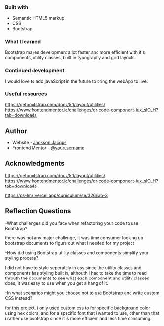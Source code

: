 ### Built with

- Semantic HTML5 markup
- CSS 
- Bootstrap

### What I learned

Bootstrap makes development a lot faster and more efficient with it's components, utility classes, built in typography and grid layouts.  

### Continued development

I would love to add javaScript in the future to bring the webApp to live.


### Useful resources

https://getbootstrap.com/docs/5.1/layout/utilities/
https://www.frontendmentor.io/challenges/qr-code-component-iux_sIO_H?tab=downloads



## Author

- Website - [Jackson Jacque](N/A)
- Frontend Mentor - [@yourusername](https://www.frontendmentor.io/profile/yourusername)


## Acknowledgments
https://getbootstrap.com/docs/5.1/layout/utilities/
https://www.frontendmentor.io/challenges/qr-code-component-iux_sIO_H?tab=downloads

https://ps-lms.vercel.app/curriculum/se/326/lab-3

## Reflection Questions

-What challenges did you face when refactoring your code to use Bootstrap?

there was not any major challenge, it was time consumer looking up bootstrap documents to figure out what i needed for my project

-How did using Bootstrap utility classes and components simplify your styling process? 

I did not have to style seperately in css since the utility classes and components has styling built in, althouth i had to take the time to read throuth the documents to see what each component and utility classes does, it was easy to use when you get a hang of it. 


-In what scenarios might you choose not to use Bootstrap and write custom CSS instead? 

for this project, i only used custom css to for specific background color using hex colors, and for a specific font that i wanted to use, other than that i rather use bootstrap since it is more efficient and less time consuming. 